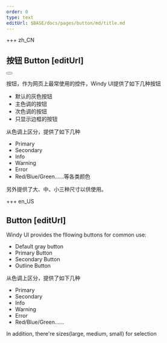 ```yaml
---
order: 0
type: text
editUrl: $BASE/docs/pages/button/md/title.md
---
```


+++  zh_CN 
## 按钮 Button [editUrl] 
<Button inverted circle size="small" nativeType="a" href="https://github.com/jeven2016/react-windy-ui/tree/0.4/src/docs/pages/button/md/title.md" target="_blank"><FontAwesomeIcon size="small" icon={faEdit}/>
</Button>

按钮，作为网页上最常使用的控件，Windy UI提供了如下几种按钮

- 默认的灰色按钮
- 主色调的按钮
- 次色调的按钮
- 只显示边框的按钮

从色调上区分，提供了如下几种
- Primary
- Secondary
- Info
- Warning
- Error
- Red/Blue/Green......等各类颜色

另外提供了大、中、小三种尺寸以供使用。


+++  en_US 
## Button [editUrl] 

Windy UI provides the fllowing buttons for common use:

- Default gray button
- Primary Button
- Secondary Button
- Outline Button

从色调上区分，提供了如下几种
- Primary
- Secondary
- Info
- Warning
- Error
- Red/Blue/Green......

In addition, there're sizes(large, medium, small) for selection